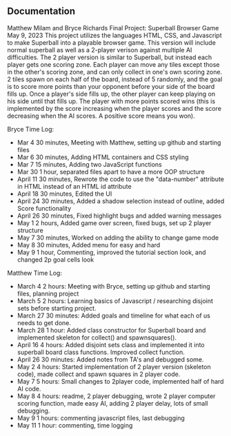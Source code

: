 ## Documentation
Matthew Milam and Bryce Richards
Final Project: Superball Browser Game
May 9, 2023
This project utilizes the languages HTML, CSS, and Javascript to make Superball into a playable browser game.
This version will include normal superball as well as a 2-player verison against multiple AI difficulties.
The 2 player version is similar to Superball, but instead each player gets one scoring zone. Each player can
move any tiles except those in the other's scoring zone, and can only collect in one's own scoring zone. 2 tiles
spawn on each half of the board, instead of 5 randomly, and the goal is to score more points than your opponent
before your side of the board fills up. Once a player's side fills up, the other player can keep playing on his side
until that fills up. The player with more points scored wins (this is implemented by the score increasing when the 
player scores and the score decreasing when the AI scores. A positive score means you won).

Bryce Time Log:
 - Mar 4
    30 minutes, Meeting with Matthew, setting up github and starting files
 - Mar 6
    30 minutes, Adding HTML containers and CSS styling
 - Mar 7
    15 minutes, Adding two JavaScript functions 
 - Mar 30
    1 hour, separated files apart to have a more OOP structure
 - April 11
    30 minutes, Rewrote the code to use the "data-number" attribute in HTML instead of an HTML id attribute
 - April 18
    30 minutes, Edited the UI
 - April 24
    30 minutes, Added a shadow selection instead of outline, added Score functionality
 - April 26
    30 minutes, Fixed highlight bugs and added warning messages
 - May 1
    2 hours, Added game over screen, fixed bugs, set up 2 player structure
 - May 7
    30 minutes, Worked on adding the ability to change game mode
 - May 8
    30 minutes, Added menu for easy and hard
 - May 9
    1 hour, Commenting, improved the tutorial section look, and changed 2p goal cells look



Matthew Time Log:
 - March 4
    2 hours: Meeting with Bryce, setting up github and starting files, planning project
 - March 5
    2 hours: Learning basics of Javascript / researching disjoint sets before starting project.
 - March 27
    30 minutes: Added goals and timeline for what each of us needs to get done.
 - March 28
    1 hour: Added class constructor for Superball board and implemented skeleton for collect() and spawnsquares().
 - April 16
    4 hours: Added disjoint sets class and implemented it into superball board class functions. Improved collect function.
 - April 26
    30 minutes: Added notes from TA's and debugged some.
 - May 2
    4 hours: Started implementation of 2 player version (skeleton code), made collect and spawn squares in 2 player code.
 - May 7
    5 hours: Small changes to 2player code, implemented half of hard AI code.
 - May 8
    4 hours: readme, 2 player debugging, wrote 2 player computer scoring function, made easy AI, adding 2 player delay, lots of small debugging.
 - May 9
    1 hours: commenting javascript files, last debugging
 - May 11
    1 hour: commenting, time logging